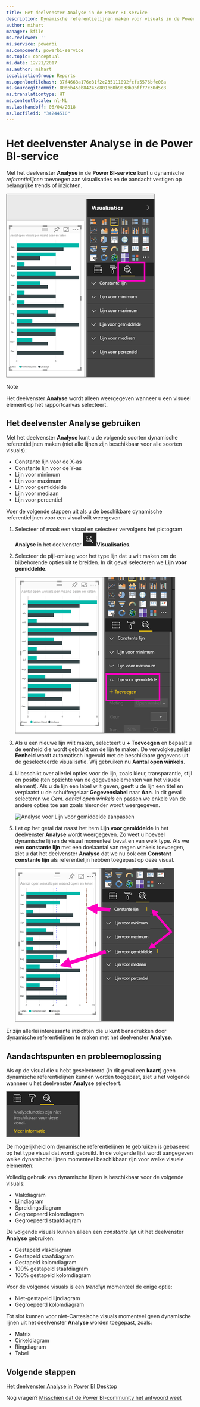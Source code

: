 ```yaml
---
title: Het deelvenster Analyse in de Power BI-service
description: Dynamische referentielijnen maken voor visuals in de Power BI-service
author: mihart
manager: kfile
ms.reviewer: ''
ms.service: powerbi
ms.component: powerbi-service
ms.topic: conceptual
ms.date: 12/21/2017
ms.author: mihart
LocalizationGroup: Reports
ms.openlocfilehash: 37f4663a176e81f2c235111092fcfa5576bfe08a
ms.sourcegitcommit: 80d6b45eb84243e801b60b9038b9bff77c30d5c8
ms.translationtype: HT
ms.contentlocale: nl-NL
ms.lasthandoff: 06/04/2018
ms.locfileid: "34244510"
---
```

# <a name="analytics-pane-in-power-bi-service"></a>Het deelvenster Analyse in de Power BI-service
Met het deelvenster **Analyse** in de **Power BI-service** kunt u dynamische *referentielijnen* toevoegen aan visualisaties en de aandacht vestigen op belangrijke trends of inzichten.

![](media/service-analytics-pane/power-bi-analytics-pane.png)

> [!NOTE]
> Het deelvenster **Analyse** wordt alleen weergegeven wanneer u een visueel element op het rapportcanvas selecteert.
> 
> 

## <a name="using-the-analytics-pane"></a>Het deelvenster Analyse gebruiken
Met het deelvenster **Analyse** kunt u de volgende soorten dynamische referentielijnen maken (niet alle lijnen zijn beschikbaar voor alle soorten visuals):

* Constante lijn voor de X-as
* Constante lijn voor de Y-as
* Lijn voor minimum
* Lijn voor maximum
* Lijn voor gemiddelde
* Lijn voor mediaan
* Lijn voor percentiel


Voer de volgende stappen uit als u de beschikbare dynamische referentielijnen voor een visual wilt weergeven:

1. Selecteer of maak een visual en selecteer vervolgens het pictogram **Analyse** in het deelvenster ![](media/service-analytics-pane/power-bi-analytics-icon.png)**Visualisaties**.

2. Selecteer de pijl-omlaag voor het type lijn dat u wilt maken om de bijbehorende opties uit te breiden. In dit geval selecteren we **Lijn voor gemiddelde**.
   
   ![lijn voor gemiddelde toevoegen](media/service-analytics-pane/power-bi-add.png)

3. Als u een nieuwe lijn wilt maken, selecteert u **+ Toevoegen** en bepaalt u de eenheid die wordt gebruikt om de lijn te maken.  De vervolgkeuzelijst **Eenheid** wordt automatisch ingevuld met de beschikbare gegevens uit de geselecteerde visualisatie. Wij gebruiken nu **Aantal open winkels**.

5. U beschikt over allerlei opties voor de lijn, zoals kleur, transparantie, stijl en positie (ten opzichte van de gegevenselementen van het visuele element). Als u de lijn een label wilt geven, geeft u de lijn een titel en verplaatst u de schuifregelaar **Gegevenslabel** naar **Aan**.  In dit geval selecteren we *Gem. aantal open winkels* en passen we enkele van de andere opties toe aan zoals hieronder wordt weergegeven.
   
   ![Analyse voor Lijn voor gemiddelde aanpassen](media/service-analytics-pane/power-bi-average-line2.png)

1. Let op het getal dat naast het item **Lijn voor gemiddelde** in het deelvenster **Analyse** wordt weergegeven. Zo weet u hoeveel dynamische lijnen de visual momenteel bevat en van welk type. Als we een **constante lijn** met een doelaantal van negen winkels toevoegen, ziet u dat het deelvenster **Analyse** dat we nu ook een **Constant constante lijn** als referentielijn hebben toegepast op deze visual.
   
   ![](media/service-analytics-pane/power-bi-reference-lines.png)
   

Er zijn allerlei interessante inzichten die u kunt benadrukken door dynamische referentielijnen te maken met het deelvenster **Analyse**.

## <a name="considerations-and-troubleshooting"></a>Aandachtspunten en probleemoplossing

Als op de visual die u hebt geselecteerd (in dit geval een **kaart**) geen dynamische referentielijnen kunnen worden toegepast, ziet u het volgende wanneer u het deelvenster **Analyse** selecteert.
   
![analyse is niet beschikbaar](media/service-analytics-pane/power-bi-no-lines.png)

De mogelijkheid om dynamische referentielijnen te gebruiken is gebaseerd op het type visual dat wordt gebruikt. In de volgende lijst wordt aangegeven welke dynamische lijnen momenteel beschikbaar zijn voor welke visuele elementen:

Volledig gebruik van dynamische lijnen is beschikbaar voor de volgende visuals:

* Vlakdiagram
* Lijndiagram
* Spreidingsdiagram
* Gegroepeerd kolomdiagram
* Gegroepeerd staafdiagram

De volgende visuals kunnen alleen een *constante lijn* uit het deelvenster **Analyse** gebruiken:

* Gestapeld vlakdiagram
* Gestapeld staafdiagram
* Gestapeld kolomdiagram
* 100% gestapeld staafdiagram
* 100% gestapeld kolomdiagram

Voor de volgende visuals is een *trendlijn* momenteel de enige optie:

* Niet-gestapeld lijndiagram
* Gegroepeerd kolomdiagram

Tot slot kunnen voor niet-Cartesische visuals momenteel geen dynamische lijnen uit het deelvenster **Analyse** worden toegepast, zoals:

* Matrix
* Cirkeldiagram
* Ringdiagram
* Tabel

## <a name="next-steps"></a>Volgende stappen
[Het deelvenster Analyse in Power BI Desktop](desktop-analytics-pane.md)

Nog vragen? [Misschien dat de Power BI-community het antwoord weet](http://community.powerbi.com/)

